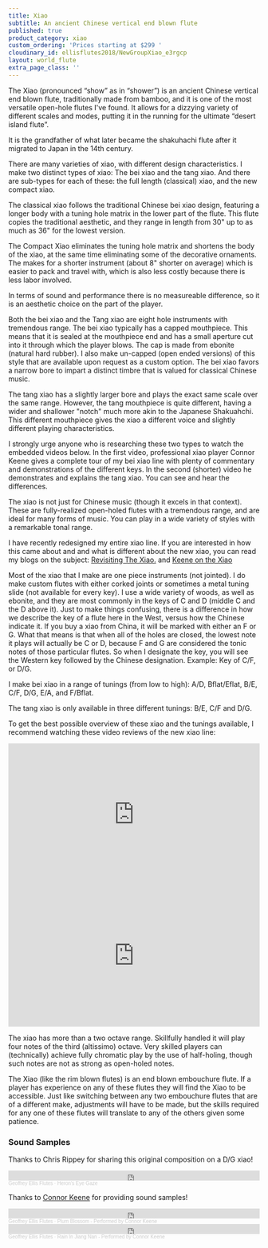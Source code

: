 ```yaml
---
title: Xiao
subtitle: An ancient Chinese vertical end blown flute
published: true
product_category: xiao
custom_ordering: 'Prices starting at $299 '
cloudinary_id: ellisflutes2018/NewGroupXiao_e3rgcp
layout: world_flute
extra_page_class: ''
---
```


The Xiao (pronounced “show” as in “shower”) is an ancient Chinese vertical end blown flute, traditionally  made from bamboo, and it is one of the most versatile open-hole flutes I've found. It allows for a dizzying variety of different scales and modes, putting it in the running for the ultimate “desert island flute”.

It is the grandfather of what later became the shakuhachi flute after it migrated to Japan in the 14th century.

There are many varieties of xiao, with different design characteristics. I make two distinct types of xiao:  The bei xiao and the tang xiao.   And there are sub-types for each of these: the full length (classical) xiao, and the new compact xiao.  

The classical xiao follows the traditional Chinese bei xiao design, featuring a longer body with a tuning hole matrix in the lower part of the flute.  This flute copies the traditional aesthetic, and they range in length from 30" up to as much as 36" for the lowest version.

The Compact Xiao eliminates the tuning hole matrix and shortens the body of the xiao, at the same time eliminating some of the decorative ornaments.  The makes for a shorter instrument (about 8" shorter on average) which is easier to pack and travel with, which is also less costly because there is less labor involved.

In terms of sound and performance there is no measureable difference, so it is an aesthetic choice on the part of the player.

Both the bei xiao and the Tang xiao are eight hole instruments with tremendous range.  The bei xiao typically has a capped mouthpiece. This means that it is sealed at the mouthpiece end and has a small aperture cut into it through which the player blows. The cap is made from ebonite (natural hard rubber).   I also make un-capped (open ended versions) of this style that are available upon request as a custom option.  The bei xiao favors a narrow bore to impart a distinct timbre that is valued for classical Chinese music.

The tang xiao has a slightly larger bore and plays the exact same scale over the same range.  However, the tang mouthpiece is quite different, having a wider and shallower "notch" much more akin to the Japanese Shakuahchi.  This different mouthpiece gives the xiao a different voice and slightly different playing characteristics.

I strongly urge anyone who is researching these two types to watch the embedded videos below.  In the first video, professional xiao player Connor Keene gives a complete tour of my bei xiao line with plenty of commentary and demonstrations of the different keys.  In the second (shorter) video he demonstrates and explains the tang xiao.  You can see and hear the differences.

The xiao is not just for Chinese music (though it excels in that context). These are fully-realized open-holed flutes with a tremendous range, and are ideal for many forms of music. You can play in a wide variety of styles with a remarkable tonal range. 

I have recently redesigned my entire xiao line.  If you are interested in how this came about and and what is different about the new xiao, you can read my blogs on the subject:  [Revisiting The Xiao.](https://www.ellisflutes.com/blog/revisiting-the-xiao) and [Keene on the Xiao](https://www.ellisflutes.com/blog/keene-on-the-xiao)

Most of the xiao that I make are one piece instruments (not jointed).  I do make custom flutes with either corked joints or sometimes a metal tuning slide (not available for every key).  I use a wide variety of woods, as well as ebonite, and they are most commonly in the keys of C and D (middle C and the D above it).  Just to make things confusing, there is a difference in how we describe the key of a flute here in the West, versus how the Chinese indicate it. If you buy a xiao from China, it will be marked with either an F or G. What that means is that when all of the holes are closed, the lowest note it plays will actually be C or D, because F and G are considered the tonic notes of those particular flutes.   So when I designate the key, you will see the Western key followed by the Chinese designation. Example: Key of C/F, or D/G.

I make bei xiao in a range of tunings (from low to high): A/D, Bflat/Eflat, B/E, C/F, D/G, E/A, and F/Bflat.  

The tang xiao is only available in three different tunings: B/E, C/F and D/G.

To get the best possible overview of these xiao and the tunings available, I recommend watching these video reviews of the new xiao line:

<div style="padding:56.25% 0 0 0;position:relative;"><iframe src="https://player.vimeo.com/video/674841764?h=2e5faad0ea&amp;badge=0&amp;autopause=0&amp;player_id=0&amp;app_id=58479" frameborder="0" allow="autoplay; fullscreen; picture-in-picture" allowfullscreen style="position:absolute;top:0;left:0;width:100%;height:100%;" title="Ellis Xiao"></iframe></div><script src="https://player.vimeo.com/api/player.js"></script>

<div style="padding:56.25% 0 0 0;position:relative;"><iframe src="https://player.vimeo.com/video/765838414?h=b6f5e4b5a1&amp;badge=0&amp;autopause=0&amp;player_id=0&amp;app_id=58479" frameborder="0" allow="autoplay; fullscreen; picture-in-picture" allowfullscreen style="position:absolute;top:0;left:0;width:100%;height:100%;" title="Tang xiao video 1"></iframe></div><script src="https://player.vimeo.com/api/player.js"></script>


The xiao has more than a two octave range.  Skillfully handled it will play four notes of the third (altissimo) octave.  Very skilled players can (technically) achieve fully chromatic play by the use of half-holing, though such notes are not as strong as open-holed notes.  

The Xiao (like the rim blown flutes) is an end blown embouchure flute. If a player has experience on any of these flutes they will find the Xiao to be accessible. Just like switching between any two embouchure flutes that are of a different make, adjustments will have to be made, but the skills required for any one of these flutes will translate to any of the others given some patience.


### Sound Samples

Thanks to Chris Rippey for sharing this original composition on a D/G xiao!
<iframe width="100%" height="20" scrolling="no" frameborder="no" allow="autoplay" src="https://w.soundcloud.com/player/?url=https%3A//api.soundcloud.com/tracks/2049826308&color=%23ff5500&inverse=false&auto_play=false&show_user=true"></iframe><div style="font-size: 10px; color: #cccccc;line-break: anywhere;word-break: normal;overflow: hidden;white-space: nowrap;text-overflow: ellipsis; font-family: Interstate,Lucida Grande,Lucida Sans Unicode,Lucida Sans,Garuda,Verdana,Tahoma,sans-serif;font-weight: 100;"><a href="https://soundcloud.com/geoffrey-ellis-flutes" title="Geoffrey Ellis Flutes" target="_blank" style="color: #cccccc; text-decoration: none;">Geoffrey Ellis Flutes</a> · <a href="https://soundcloud.com/geoffrey-ellis-flutes/herons-eye-gaze" title="Heron&#x27;s Eye Gaze" target="_blank" style="color: #cccccc; text-decoration: none;">Heron&#x27;s Eye Gaze</a></div>

Thanks to [Connor Keene](https://connortkeene.com/) for providing sound samples!

<iframe width="100%" height="20" scrolling="no" frameborder="no" allow="autoplay" src="https://w.soundcloud.com/player/?url=https%3A//api.soundcloud.com/tracks/1149175378&color=%23ff5500&inverse=false&auto_play=false&show_user=true"></iframe><div style="font-size: 10px; color: #cccccc;line-break: anywhere;word-break: normal;overflow: hidden;white-space: nowrap;text-overflow: ellipsis; font-family: Interstate,Lucida Grande,Lucida Sans Unicode,Lucida Sans,Garuda,Verdana,Tahoma,sans-serif;font-weight: 100;"><a href="https://soundcloud.com/earth-tone-flutes" title="Geoffrey Ellis Flutes" target="_blank" style="color: #cccccc; text-decoration: none;">Geoffrey Ellis Flutes</a> · <a href="https://soundcloud.com/earth-tone-flutes/plum-blossom-performed-by-connor-keene" title="Plum Blossom - Performed by Connor Keene" target="_blank" style="color: #cccccc; text-decoration: none;">Plum Blossom - Performed by Connor Keene</a></div>

<iframe width="100%" height="20" scrolling="no" frameborder="no" allow="autoplay" src="https://w.soundcloud.com/player/?url=https%3A//api.soundcloud.com/tracks/1141899223&color=%23ff5500&inverse=false&auto_play=false&show_user=true"></iframe><div style="font-size: 10px; color: #cccccc;line-break: anywhere;word-break: normal;overflow: hidden;white-space: nowrap;text-overflow: ellipsis; font-family: Interstate,Lucida Grande,Lucida Sans Unicode,Lucida Sans,Garuda,Verdana,Tahoma,sans-serif;font-weight: 100;"><a href="https://soundcloud.com/earth-tone-flutes" title="Geoffrey Ellis Flutes" target="_blank" style="color: #cccccc; text-decoration: none;">Geoffrey Ellis Flutes</a> · <a href="https://soundcloud.com/earth-tone-flutes/rain-in-jiang-nan-performed-by-connor-keene" title="Rain In Jiang Nan - Performed by Connor Keene" target="_blank" style="color: #cccccc; text-decoration: none;">Rain In Jiang Nan - Performed by Connor Keene</a></div>



